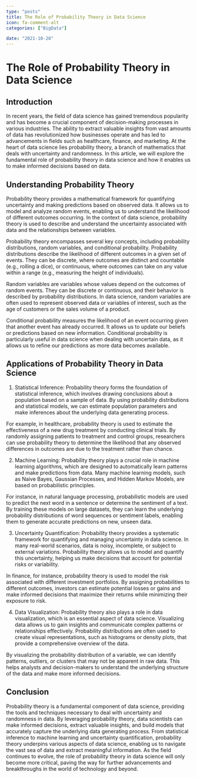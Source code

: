```yaml
---
type: "posts"
title: The Role of Probability Theory in Data Science
icon: fa-comment-alt
categories: ["BigData"]

date: "2021-10-28"
---
```




# The Role of Probability Theory in Data Science

## Introduction

In recent years, the field of data science has gained tremendous popularity and has become a crucial component of decision-making processes in various industries. The ability to extract valuable insights from vast amounts of data has revolutionized how businesses operate and has led to advancements in fields such as healthcare, finance, and marketing. At the heart of data science lies probability theory, a branch of mathematics that deals with uncertainty and randomness. In this article, we will explore the fundamental role of probability theory in data science and how it enables us to make informed decisions based on data.

## Understanding Probability Theory

Probability theory provides a mathematical framework for quantifying uncertainty and making predictions based on observed data. It allows us to model and analyze random events, enabling us to understand the likelihood of different outcomes occurring. In the context of data science, probability theory is used to describe and understand the uncertainty associated with data and the relationships between variables.

Probability theory encompasses several key concepts, including probability distributions, random variables, and conditional probability. Probability distributions describe the likelihood of different outcomes in a given set of events. They can be discrete, where outcomes are distinct and countable (e.g., rolling a dice), or continuous, where outcomes can take on any value within a range (e.g., measuring the height of individuals).

Random variables are variables whose values depend on the outcomes of random events. They can be discrete or continuous, and their behavior is described by probability distributions. In data science, random variables are often used to represent observed data or variables of interest, such as the age of customers or the sales volume of a product.

Conditional probability measures the likelihood of an event occurring given that another event has already occurred. It allows us to update our beliefs or predictions based on new information. Conditional probability is particularly useful in data science when dealing with uncertain data, as it allows us to refine our predictions as more data becomes available.

## Applications of Probability Theory in Data Science

1. Statistical Inference: Probability theory forms the foundation of statistical inference, which involves drawing conclusions about a population based on a sample of data. By using probability distributions and statistical models, we can estimate population parameters and make inferences about the underlying data generating process.

For example, in healthcare, probability theory is used to estimate the effectiveness of a new drug treatment by conducting clinical trials. By randomly assigning patients to treatment and control groups, researchers can use probability theory to determine the likelihood that any observed differences in outcomes are due to the treatment rather than chance.

2. Machine Learning: Probability theory plays a crucial role in machine learning algorithms, which are designed to automatically learn patterns and make predictions from data. Many machine learning models, such as Naive Bayes, Gaussian Processes, and Hidden Markov Models, are based on probabilistic principles.

For instance, in natural language processing, probabilistic models are used to predict the next word in a sentence or determine the sentiment of a text. By training these models on large datasets, they can learn the underlying probability distributions of word sequences or sentiment labels, enabling them to generate accurate predictions on new, unseen data.

3. Uncertainty Quantification: Probability theory provides a systematic framework for quantifying and managing uncertainty in data science. In many real-world scenarios, data is noisy, incomplete, or subject to external variations. Probability theory allows us to model and quantify this uncertainty, helping us make decisions that account for potential risks or variability.

In finance, for instance, probability theory is used to model the risk associated with different investment portfolios. By assigning probabilities to different outcomes, investors can estimate potential losses or gains and make informed decisions that maximize their returns while minimizing their exposure to risk.

4. Data Visualization: Probability theory also plays a role in data visualization, which is an essential aspect of data science. Visualizing data allows us to gain insights and communicate complex patterns or relationships effectively. Probability distributions are often used to create visual representations, such as histograms or density plots, that provide a comprehensive overview of the data.

By visualizing the probability distribution of a variable, we can identify patterns, outliers, or clusters that may not be apparent in raw data. This helps analysts and decision-makers to understand the underlying structure of the data and make more informed decisions.

## Conclusion

Probability theory is a fundamental component of data science, providing the tools and techniques necessary to deal with uncertainty and randomness in data. By leveraging probability theory, data scientists can make informed decisions, extract valuable insights, and build models that accurately capture the underlying data generating process. From statistical inference to machine learning and uncertainty quantification, probability theory underpins various aspects of data science, enabling us to navigate the vast sea of data and extract meaningful information. As the field continues to evolve, the role of probability theory in data science will only become more critical, paving the way for further advancements and breakthroughs in the world of technology and beyond.